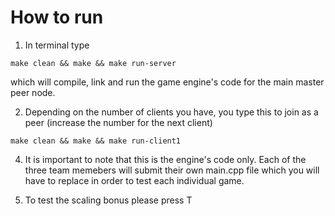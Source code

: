# How to run
1. In terminal type 
```
make clean && make && make run-server
```
which will compile, link and run the game engine's code for the main master peer node.

2. Depending on the number of clients you have, you type this to join as a peer (increase the number for the next client)
```
make clean && make && make run-client1
```   
4. It is important to note that this is the engine's code only. Each of the three team memebers will submit their own main.cpp file which you will have to replace in order to test each individual game. 

5. To test the scaling bonus please press T
